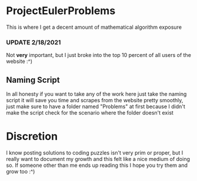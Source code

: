 # ProjectEulerProblems
This is where I get a decent amount of mathematical algorithm exposure
### UPDATE 2/18/2021
Not **very** important, but I just broke into the top 10 percent of all users
of the website :^)



## Naming Script
In all honesty if you want to take any of the work here just take the naming script it will save you time and scrapes from the website pretty smoothly, just make sure to have a folder named "Problems" at first because I didn't make the script check for the scenario where the folder doesn't exist


# Discretion
I know posting solutions to coding puzzles isn't very prim or proper, but I really want to document my growth and this felt like a nice medium of doing so. If someone other than me ends up reading this I hope you try them and grow too :^)
